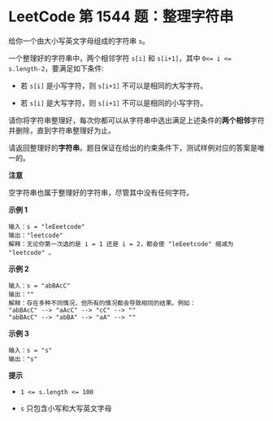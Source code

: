 # LeetCode 第 1544 题：整理字符串

给你一个由大小写英文字母组成的字符串 `s`。

一个整理好的字符串中，两个相邻字符 `s[i]` 和 `s[i+1]`，其中 `0<= i <= s.length-2`，要满足如下条件:

+ 若 `s[i]` 是小写字符，则 `s[i+1]` 不可以是相同的大写字符。

+ 若 `s[i]` 是大写字符，则 `s[i+1]` 不可以是相同的小写字符。

请你将字符串整理好，每次你都可以从字符串中选出满足上述条件的**两个相邻**字符并删除，直到字符串整理好为止。

请返回整理好的**字符串**。题目保证在给出的约束条件下，测试样例对应的答案是唯一的。

**注意**

空字符串也属于整理好的字符串，尽管其中没有任何字符。

**示例 1**

```
输入：s = "leEeetcode"
输出："leetcode"
解释：无论你第一次选的是 i = 1 还是 i = 2，都会使 "leEeetcode" 缩减为 "leetcode" 。
```

**示例 2**

```
输入：s = "abBAcC"
输出：""
解释：存在多种不同情况，但所有的情况都会导致相同的结果。例如：
"abBAcC" --> "aAcC" --> "cC" --> ""
"abBAcC" --> "abBA" --> "aA" --> ""
```

**示例 3**

```
输入：s = "s"
输出："s"
```

**提示**

+ `1 <= s.length <= 100`

+ `s` 只包含小写和大写英文字母